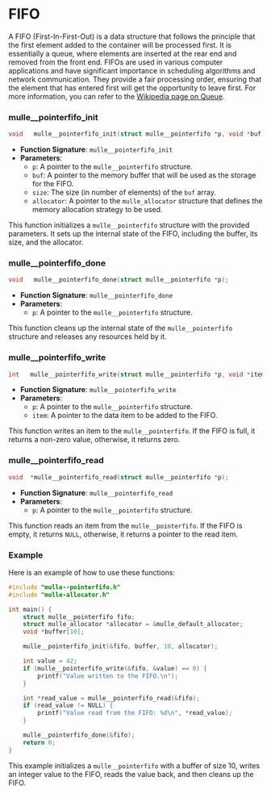 #  FIFO

A FIFO (First-In-First-Out) is a data structure that follows the principle that the first element added to the container will be processed first. It is essentially a queue, where elements are inserted at the rear end and removed from the front end. FIFOs are used in various computer applications and have significant importance in scheduling algorithms and network communication. They provide a fair processing order, ensuring that the element that has entered first will get the opportunity to leave first. For more information, you can refer to the [Wikipedia page on Queue](https://en.wikipedia.org/wiki/Queue_(abstract_data_type)).


### mulle__pointerfifo_init

```c
void   mulle__pointerfifo_init(struct mulle__pointerfifo *p, void *buf, size_t size, struct mulle_allocator *allocator);
```

- **Function Signature**: `mulle__pointerfifo_init`
- **Parameters**:
  - `p`: A pointer to the `mulle__pointerfifo` structure.
  - `buf`: A pointer to the memory buffer that will be used as the storage for the FIFO.
  - `size`: The size (in number of elements) of the `buf` array.
  - `allocator`: A pointer to the `mulle_allocator` structure that defines the memory allocation strategy to be used.

This function initializes a `mulle__pointerfifo` structure with the provided parameters. It sets up the internal state of the FIFO, including the buffer, its size, and the allocator.

### mulle__pointerfifo_done

```c
void   mulle__pointerfifo_done(struct mulle__pointerfifo *p);
```

- **Function Signature**: `mulle__pointerfifo_done`
- **Parameters**:
  - `p`: A pointer to the `mulle__pointerfifo` structure.

This function cleans up the internal state of the `mulle__pointerfifo` structure and releases any resources held by it.

### mulle__pointerfifo_write

```c
int   mulle__pointerfifo_write(struct mulle__pointerfifo *p, void *item);
```

- **Function Signature**: `mulle__pointerfifo_write`
- **Parameters**:
  - `p`: A pointer to the `mulle__pointerfifo` structure.
  - `item`: A pointer to the data item to be added to the FIFO.

This function writes an item to the `mulle__pointerfifo`. If the FIFO is full, it returns a non-zero value, otherwise, it returns zero.

### mulle__pointerfifo_read

```c
void  *mulle__pointerfifo_read(struct mulle__pointerfifo *p);
```

- **Function Signature**: `mulle__pointerfifo_read`
- **Parameters**:
  - `p`: A pointer to the `mulle__pointerfifo` structure.

This function reads an item from the `mulle__pointerfifo`. If the FIFO is empty, it returns `NULL`, otherwise, it returns a pointer to the read item.

### Example

Here is an example of how to use these functions:

```c
#include "mulle--pointerfifo.h"
#include "mulle-allocator.h"

int main() {
    struct mulle__pointerfifo fifo;
    struct mulle_allocator *allocator = &mulle_default_allocator;
    void *buffer[10];

    mulle__pointerfifo_init(&fifo, buffer, 10, allocator);

    int value = 42;
    if (mulle__pointerfifo_write(&fifo, &value) == 0) {
        printf("Value written to the FIFO.\n");
    }

    int *read_value = mulle__pointerfifo_read(&fifo);
    if (read_value != NULL) {
        printf("Value read from the FIFO: %d\n", *read_value);
    }

    mulle__pointerfifo_done(&fifo);
    return 0;
}
```

This example initializes a `mulle__pointerfifo` with a buffer of size 10, writes an integer value to the FIFO, reads the value back, and then cleans up the FIFO.